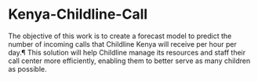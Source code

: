 # Kenya-Childline-Call
The objective of this work is to create a forecast model to predict the number of incoming calls that Childline Kenya will receive per hour per day.¶
This solution will help Childline manage its resources and staff their call center more efficiently, enabling them to better serve as many children as possible.
